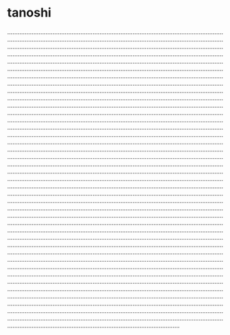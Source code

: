# tanoshi

...................................................................................................................................................................................................................................................................................................................................................................................................................................................................................................................................................................................................................................................................................................................................................................................................................................................................................................................................................................................................................................................................................................................................................................................................................................................................................................................................................................................................................................................................................................................................................................................................................................................................................................................................................................................................................................................................................................................................................................................................................................................................................................................................................................................................................................................................................................................................................................................................................................................................................................................................................................................................................................................................................................................................................................................................................................................................................................................................................................................................................................................................................................................................................................................................................................................................................................................................................................................................................................................................................................................................................................................................................................................................................................................................................................................................................................................................................................................................................................................................................................................................................................................................................................................................................................................................................................................................................................................................................................................................................................................................................................................................................................................................................................................................................................................................................................................................................................................................................................................................................................................................................................................................................................................................................................................................